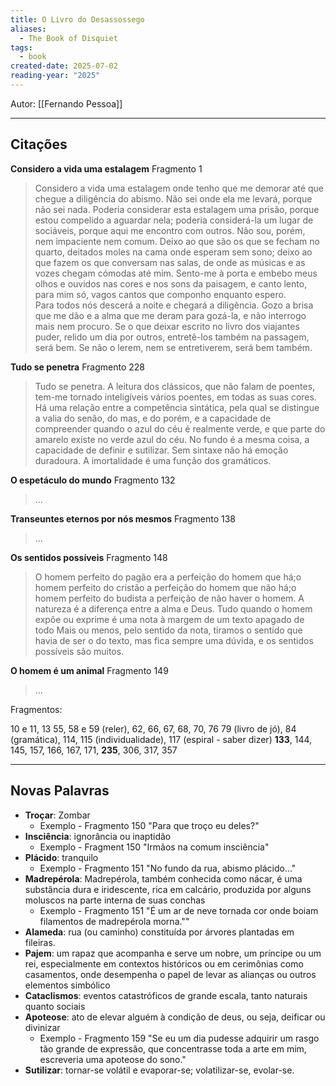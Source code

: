 ```yaml
---
title: O Livro do Desassossego
aliases:
  - The Book of Disquiet
tags:
  - book
created-date: 2025-07-02
reading-year: "2025"
---
```


Autor: [[Fernando Pessoa]]

---

## Citações


**Considero a vida uma estalagem**
Fragmento 1

>Considero a vida uma estalagem onde tenho que me demorar até que chegue a diligência do abismo. Não sei onde ela me levará, porque não sei nada. Poderia considerar esta estalagem uma prisão, porque estou compelido a aguardar nela; poderia considerá-la um lugar de sociáveis, porque aqui me encontro com outros. Não sou, porém, nem impaciente nem comum. Deixo ao que são os que se fecham no quarto, deitados moles na cama onde esperam sem sono; deixo ao que fazem os que conversam nas salas, de onde as músicas e as vozes chegam cómodas até mim. Sento-me à porta e embebo meus olhos e ouvidos nas cores e nos sons da paisagem, e canto lento, para mim só, vagos cantos que componho enquanto espero.  
   Para todos nós descerá a noite e chegará a diligência. Gozo a brisa que me dão e a alma que me deram para gozá-la, e não interrogo mais nem procuro. Se o que deixar escrito no livro dos viajantes puder, relido um dia por outros, entretê-los também na passagem, será bem. Se não o lerem, nem se entretiverem, será bem também.


**Tudo se penetra**
Fragmento 228

> Tudo se penetra. A leitura dos clássicos, que não falam de poentes, tem-me tornado inteligíveis vários poentes, em todas as suas cores. Há uma relação entre a competência sintática, pela qual se distingue a valia do senão, do mas, e do porém, e a capacidade de compreender quando o azul do céu é realmente verde, e que parte do amarelo existe no verde azul do céu. 
> No fundo é a mesma coisa, a capacidade de definir e sutilizar. Sem sintaxe não há emoção duradoura. 
> A imortalidade é uma função dos gramáticos.


**O espetáculo do mundo**
Fragmento 132

> ...


**Transeuntes eternos por nós mesmos**
Fragmento 138

> ...


**Os sentidos possíveis**
Fragmento 148

> O homem perfeito do pagão era a perfeição do homem que há;o homem perfeito do cristão a perfeição do homem que não há;o homem perfeito do budista a perfeição de não haver o homem.
> A natureza é a diferença entre a alma e Deus.
> Tudo quando o homem expõe ou exprime é uma nota à margem de um texto apagado de todo Mais ou menos, pelo sentido da nota, tiramos o sentido que havia de ser o do texto, mas fica sempre uma dúvida, e os sentidos possíveis são muitos.


**O homem é um animal**
Fragmento 149

> ...



Fragmentos:

10 e 11, 13
55, 58 e 59 (reler), 62, 66, 67, 68, 70, 76
79 (livro de jó), 84 (gramática), 114, 115 (individualidade), 117 (espiral - saber dizer)
**133**, 144, 145, 157, 166, 167, 171, **235**, 306, 317, 357

---

## Novas Palavras

- **Troçar**: Zombar
	- Exemplo - Fragmento 150 "Para que troço eu deles?"
- **Insciência**: ignorância ou inaptidão
	- Exemplo - Fragment 150 "Irmãos na comum insciência"
- **Plácido**: tranquilo
	- Exemplo - Fragmento 151 "No fundo da rua, abismo plácido..."
- **Madrepérola**: Madrepérola, também conhecida como nácar, é uma substância dura e iridescente, rica em calcário, produzida por alguns moluscos na parte interna de suas conchas
	- Exemplo - Fragmento 151 "É um ar de neve tornada cor onde boiam filamentos de madrepérola morna.""
- **Alameda**: rua (ou caminho) constituída por árvores plantadas em fileiras.
- **Pajem**: um rapaz que acompanha e serve um nobre, um príncipe ou um rei, especialmente em contextos históricos ou em cerimônias como casamentos, onde desempenha o papel de levar as alianças ou outros elementos simbólico
- **Cataclismos**: eventos catastróficos de grande escala, tanto naturais quanto sociais
- **Apoteose**: ato de elevar alguém à condição de deus, ou seja, deificar ou divinizar
	- Exemplo - Fragmento 159 "Se eu um dia pudesse adquirir um rasgo tão grande de expressão, que concentrasse toda a arte em mim, escreveria uma apoteose do sono."
- **Sutilizar**: tornar-se volátil e evaporar-se; volatilizar-se, evolar-se.
